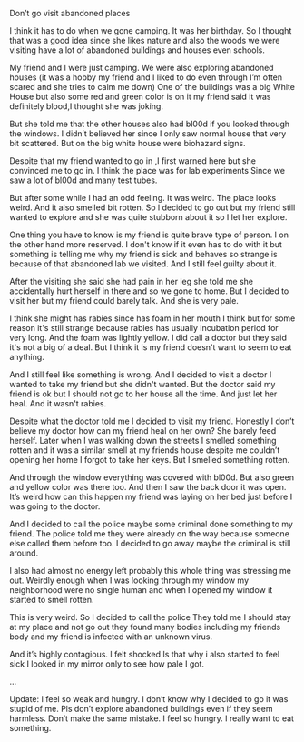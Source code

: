 Don’t go visit abandoned places 

I think it has to do when we gone camping.
It was her birthday. 
So I thought that was a good idea since she likes nature and also the woods we were visiting have a lot of abandoned buildings and houses even schools.

My friend and I were just camping. 
We were also exploring abandoned houses (it was a hobby my friend and I liked to do even through I’m often scared and she tries to calm me down)
One of the buildings was a big White House but also some red and green color is on it my friend said it was definitely blood,I thought she was joking.

But she told me that the other houses also had bl00d if you looked through the windows. I didn’t believed her since I only saw normal house that very bit scattered. 
But on the big white house were biohazard signs.

Despite that my friend wanted to go in ,I first warned here but she convinced me to go in. 
I think the place was for lab experiments 
Since we saw a lot of bl00d and many test tubes. 

But after some while I had an odd feeling. 
It was weird. The place looks weird. And it also smelled bit rotten.
So l decided to go out but my friend still wanted to explore and she was quite stubborn about it so I let her explore. 

One thing you have to know is my friend is quite brave type of person. I on the other hand more reserved. 
I don't know if it even has to do with it but something is telling me why my friend is sick and behaves so strange is because of that abandoned lab we visited.
And I still feel guilty about it.

After the visiting she said she had pain in her leg she told me she accidentally hurt herself in there and so we gone to home. 
But I decided to visit her but 
my friend could barely talk. 
And she is very pale. 

I think she might has rabies since has foam in her mouth I think but for some reason it's still strange because rabies has usually incubation period for very long. And the foam was lightly yellow. I did call a doctor but they said it's not a big of a deal. But I think it is my friend doesn't want to seem to eat anything. 

And I still feel like something is wrong. And I decided to visit a doctor I wanted to take my friend but she didn't wanted. But the doctor said my friend is ok but I should not go to her house all the time. And just let her heal. And it wasn't rabies.

Despite what the doctor told me I decided to visit my friend. 
Honestly I don’t believe my doctor how can my friend heal on her own? She barely feed herself. 
Later when I was walking down the streets I smelled something rotten and it was a similar smell at my friends house despite me couldn’t opening her home I forgot to take her keys. But I smelled something rotten. 

And through the window everything was covered with bl00d. 
But also green and yellow color was there too. 
And then I saw the back door it was open. 
It’s weird how can this happen my friend was laying on her bed just before I was going to the doctor.

And I decided to call the police maybe some criminal done something to my friend.
The police told me they were already on the way because someone else called them before too.
I decided to go away maybe the criminal is still around. 

I also had almost no energy left probably this whole thing was stressing me out. 
Weirdly enough when I was looking through my window my neighborhood were no single human and when I opened my window it started to smell rotten. 

This is very weird. So I decided to call the police 
They told me I should stay at my place and not go out they found many bodies including my friends body and my friend is infected with an unknown virus.

And it’s highly contagious. 
I felt shocked 
Is that why i also started to feel sick I looked in my mirror only to see how pale I got.
 
… 

Update: 
I feel so weak and hungry.
I don’t know why I decided to go it was stupid of me. 
Pls don’t explore abandoned buildings even if they seem harmless. 
Don’t make the same mistake.
I feel so hungry. 
I really want to eat something.

